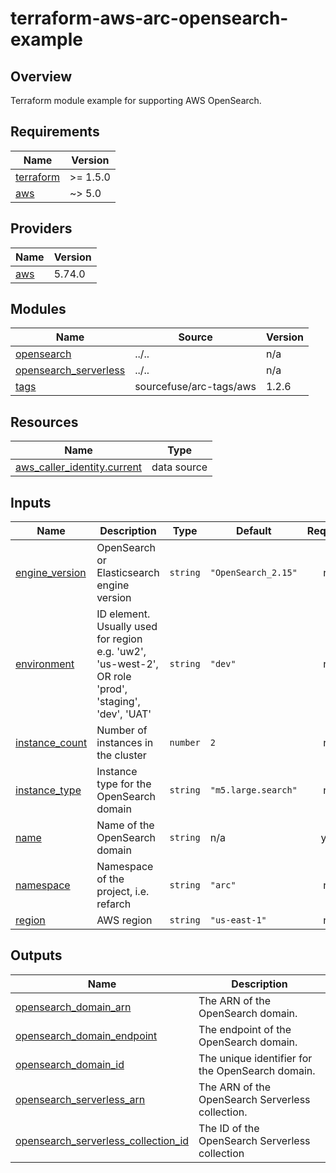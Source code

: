 # terraform-aws-arc-opensearch-example

## Overview
Terraform module example for supporting AWS OpenSearch.  

<!-- BEGINNING OF PRE-COMMIT-TERRAFORM DOCS HOOK -->
## Requirements

| Name | Version |
|------|---------|
| <a name="requirement_terraform"></a> [terraform](#requirement\_terraform) | >= 1.5.0 |
| <a name="requirement_aws"></a> [aws](#requirement\_aws) | ~> 5.0 |

## Providers

| Name | Version |
|------|---------|
| <a name="provider_aws"></a> [aws](#provider\_aws) | 5.74.0 |

## Modules

| Name | Source | Version |
|------|--------|---------|
| <a name="module_opensearch"></a> [opensearch](#module\_opensearch) | ../.. | n/a |
| <a name="module_opensearch_serverless"></a> [opensearch\_serverless](#module\_opensearch\_serverless) | ../.. | n/a |
| <a name="module_tags"></a> [tags](#module\_tags) | sourcefuse/arc-tags/aws | 1.2.6 |

## Resources

| Name | Type |
|------|------|
| [aws_caller_identity.current](https://registry.terraform.io/providers/hashicorp/aws/latest/docs/data-sources/caller_identity) | data source |

## Inputs

| Name | Description | Type | Default | Required |
|------|-------------|------|---------|:--------:|
| <a name="input_engine_version"></a> [engine\_version](#input\_engine\_version) | OpenSearch or Elasticsearch engine version | `string` | `"OpenSearch_2.15"` | no |
| <a name="input_environment"></a> [environment](#input\_environment) | ID element. Usually used for region e.g. 'uw2', 'us-west-2', OR role 'prod', 'staging', 'dev', 'UAT' | `string` | `"dev"` | no |
| <a name="input_instance_count"></a> [instance\_count](#input\_instance\_count) | Number of instances in the cluster | `number` | `2` | no |
| <a name="input_instance_type"></a> [instance\_type](#input\_instance\_type) | Instance type for the OpenSearch domain | `string` | `"m5.large.search"` | no |
| <a name="input_name"></a> [name](#input\_name) | Name of the OpenSearch domain | `string` | n/a | yes |
| <a name="input_namespace"></a> [namespace](#input\_namespace) | Namespace of the project, i.e. refarch | `string` | `"arc"` | no |
| <a name="input_region"></a> [region](#input\_region) | AWS region | `string` | `"us-east-1"` | no |

## Outputs

| Name | Description |
|------|-------------|
| <a name="output_opensearch_domain_arn"></a> [opensearch\_domain\_arn](#output\_opensearch\_domain\_arn) | The ARN of the OpenSearch domain. |
| <a name="output_opensearch_domain_endpoint"></a> [opensearch\_domain\_endpoint](#output\_opensearch\_domain\_endpoint) | The endpoint of the OpenSearch domain. |
| <a name="output_opensearch_domain_id"></a> [opensearch\_domain\_id](#output\_opensearch\_domain\_id) | The unique identifier for the OpenSearch domain. |
| <a name="output_opensearch_serverless_arn"></a> [opensearch\_serverless\_arn](#output\_opensearch\_serverless\_arn) | The ARN of the OpenSearch Serverless collection. |
| <a name="output_opensearch_serverless_collection_id"></a> [opensearch\_serverless\_collection\_id](#output\_opensearch\_serverless\_collection\_id) | The ID of the OpenSearch Serverless collection |
<!-- END OF PRE-COMMIT-TERRAFORM DOCS HOOK -->
